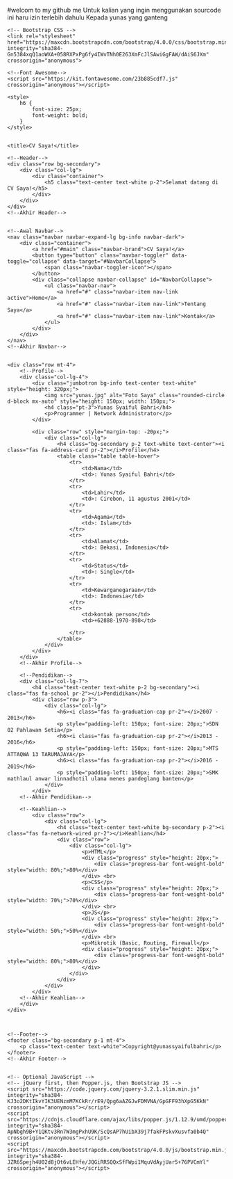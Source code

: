 #welcom to my github me 
Untuk kalian yang ingin menggunakan sourcode ini haru izin terlebih dahulu
Kepada yunas yang ganteng


<!doctype html>
<html lang="en">
  <head>
    <!-- Required meta tags -->
    <meta charset="utf-8">
    <meta name="viewport" content="width=device-width, initial-scale=1, shrink-to-fit=no">

    <!-- Bootstrap CSS -->
    <link rel="stylesheet" href="https://maxcdn.bootstrapcdn.com/bootstrap/4.0.0/css/bootstrap.min.css" integrity="sha384-Gn5384xqQ1aoWXA+058RXPxPg6fy4IWvTNh0E263XmFcJlSAwiGgFAW/dAiS6JXm" crossorigin="anonymous">

    <!--Font Awesome-->
    <script src="https://kit.fontawesome.com/23b885cdf7.js" crossorigin="anonymous"></script>

    <style>
        h6 {
            font-size: 25px;
            font-weight: bold;
        }
    </style>


    <title>CV Saya!</title>
  </head>
  <body>
   
    <!--Header-->
    <div class="row bg-secondary">
        <div class="col-lg">
            <div class="container">
                <h5 class="text-center text-white p-2">Selamat datang di CV Saya!</h5>
            </div>
        </div>
    </div>
    <!--Akhir Header-->


    <!--Awal Navbar-->
    <nav class="navbar navbar-expand-lg bg-info navbar-dark">
        <div class="container">
            <a href="#main" class="navbar-brand">CV Saya!</a>
            <button type="button" class="navbar-toggler" data-toggle="collapse" data-target="#NavbarCollapse">
                <span class="navbar-toggler-icon"></span>
            </button>
            <div class="collapse navbar-collapse" id="NavbarCollapse">
                <ul class="navbar-nav">
                    <a href="#" class="navbar-item nav-link active">Home</a>
                    <a href="#" class="navbar-item nav-link">Tentang Saya</a>
                    <a href="#" class="navbar-item nav-link">Kontak</a>
                </ul>
            </div>
        </div>
    </nav>
    <!--Akhir Navbar-->


    <div class="row mt-4">
        <!--Profile-->
        <div class="col-lg-4">
            <div class="jumbotron bg-info text-center text-white" style="height: 320px;">
                <img src="yunas.jpg" alt="Foto Saya" class="rounded-circle d-block mx-auto" style="height: 150px; width: 150px;">
                <h4 class="pt-3">Yunas Syaiful Bahri</h4>
                <p>Programmer | Network Administrator</p>
            </div>

            <div class="row" style="margin-top: -20px;">
                <div class="col-lg">
                    <h4 class="bg-secondary p-2 text-white text-center"><i class="fas fa-address-card pr-2"></i>Profile</h4>
                    <table class="table table-hover">
                        <tr>
                            <td>Nama</td>
                            <td>: Yunas Syaiful Bahri</td>
                        </tr>
                        <tr>
                            <td>Lahir</td>
                            <td>: Cirebon, 11 agustus 2001</td>
                        </tr>
                        <tr>
                            <td>Agama</td>
                            <td>: Islam</td>
                        </tr>
                        <tr>
                            <td>Alamat</td>
                            <td>: Bekasi, Indonesia</td>
                        </tr>
                        <tr>
                            <td>Status</td>
                            <td>: Single</td>
                        </tr>
                        <tr>
                            <td>Kewarganegaraan</td>
                            <td>: Indonesia</td>
                        </tr>
                        <tr>
                            <td>kontak person</td>
                            <td>+62888-1970-898</td>
                            
                        </tr>
                    </table>
                </div>
            </div>
        </div>
        <!--Akhir Profile-->

        <!--Pendidikan-->
        <div class="col-lg-7">
            <h4 class="text-center text-white p-2 bg-secondary"><i class="fas fa-school pr-2"></i>Pendidikan</h4>
            <div class="row p-3">
                <div class="col-lg">
                    <h6><i class="fas fa-graduation-cap pr-2"></i>2007 - 2013</h6>
                    <p style="padding-left: 150px; font-size: 20px;">SDN 02 Pahlawan Setia</p>
                    <h6><i class="fas fa-graduation-cap pr-2"></i>2013 - 2016</h6>
                    <p style="padding-left: 150px; font-size: 20px;">MTS ATTAQWA 13 TARUMAJAYA</p>
                    <h6><i class="fas fa-graduation-cap pr-2"></i>2016 - 2019</h6>
                    <p style="padding-left: 150px; font-size: 20px;">SMK mathlaul anwar linnadhotil ulama menes pandeglang banten</p>
                </div>
            </div>
        <!--Akhir Pendidikan-->
        
        <!--Keahlian-->
            <div class="row">
                <div class="col-lg">
                    <h4 class="text-center text-white bg-secondary p-2"><i class="fas fa-network-wired pr-2"></i>Keahlian</h4>
                    <div class="row">
                        <div class="col-lg">
                            <p>HTML</p>
                            <div class="progress" style="height: 20px;">
                                <div class="progress-bar font-weight-bold" style="width: 80%;">80%</div>
                            </div> <br>
                            <p>CSS</p>
                            <div class="progress" style="height: 20px;">
                                <div class="progress-bar font-weight-bold" style="width: 70%;">70%</div>
                            </div> <br>
                            <p>JS</p>
                            <div class="progress" style="height: 20px;">
                                <div class="progress-bar font-weight-bold" style="width: 50%;">50%</div>
                            </div> <br>
                            <p>Mikrotik (Basic, Routing, Firewall</p>
                            <div class="progress" style="height: 20px;">
                                <div class="progress-bar font-weight-bold" style="width: 80%;">80%</div>
                            </div>
                        </div>
                    </div>
                </div>
            </div>
        <!--Akhir Keahlian-->
        </div>
    </div>
   


    <!--Footer-->
    <footer class="bg-secondary p-1 mt-4">
        <p class="text-center text-white">Copyright@yunassyaifulbahri</p>
    </footer>
    <!--Akhir Footer-->
   

    <!-- Optional JavaScript -->
    <!-- jQuery first, then Popper.js, then Bootstrap JS -->
    <script src="https://code.jquery.com/jquery-3.2.1.slim.min.js" integrity="sha384-KJ3o2DKtIkvYIK3UENzmM7KCkRr/rE9/Qpg6aAZGJwFDMVNA/GpGFF93hXpG5KkN" crossorigin="anonymous"></script>
    <script src="https://cdnjs.cloudflare.com/ajax/libs/popper.js/1.12.9/umd/popper.min.js" integrity="sha384-ApNbgh9B+Y1QKtv3Rn7W3mgPxhU9K/ScQsAP7hUibX39j7fakFPskvXusvfa0b4Q" crossorigin="anonymous"></script>
    <script src="https://maxcdn.bootstrapcdn.com/bootstrap/4.0.0/js/bootstrap.min.js" integrity="sha384-JZR6Spejh4U02d8jOt6vLEHfe/JQGiRRSQQxSfFWpi1MquVdAyjUar5+76PVCmYl" crossorigin="anonymous"></script>
  </body>
</html>
